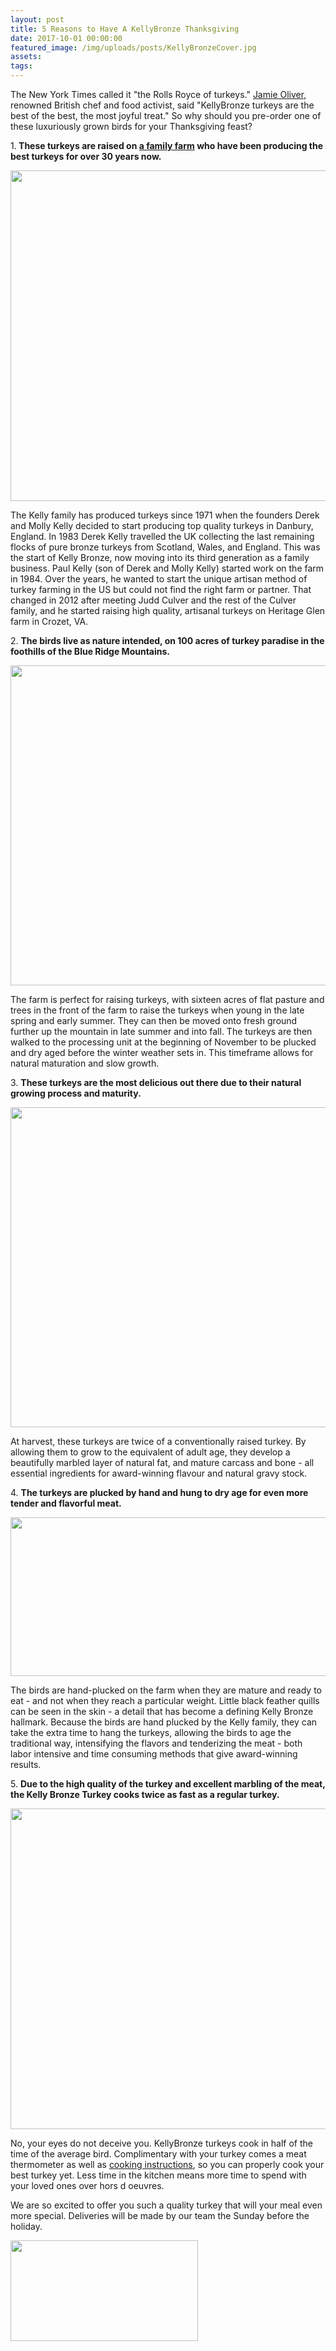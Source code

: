 ```yaml
---
layout: post
title: 5 Reasons to Have A KellyBronze Thanksgiving
date: 2017-10-01 00:00:00
featured_image: /img/uploads/posts/KellyBronzeCover.jpg
assets:
tags:
---
```


<div class="editable"><p>The New York Times called it "the Rolls Royce of turkeys."&nbsp;<a href="https://www.kellybronze.com/jamie-oliver.aspx">Jamie Oliver</a>, renowned British chef and food activist, said "KellyBronze turkeys are the best of the best, the most joyful treat." So why should you pre-order one of these luxuriously grown birds for your Thanksgiving feast?</p><p>1.<strong>&nbsp;These turkeys are raised on&nbsp;<a href="https://www.kellybronze.com/kellybronze-free-range-turkeys-home.aspx">a family farm</a>&nbsp;who have been producing the best turkeys for over 30 years now.</strong></p><p><img src="/uploads/kelly-bronze-kelly-man-e1476217939438.jpg" width="770" height="529" /></p><p>The Kelly family has produced turkeys since 1971 when the founders Derek and Molly Kelly decided to start producing top quality turkeys in Danbury, England. In 1983 Derek Kelly travelled the UK collecting the last remaining flocks of pure bronze turkeys from Scotland, Wales, and England. This was the start of Kelly Bronze, now moving into its third generation as a family business. Paul Kelly (son of Derek and Molly Kelly) started work on the farm in 1984. Over the years, he wanted to start the unique artisan method of turkey farming in the US but could not find the right farm or partner. That changed in 2012 after meeting Judd Culver and the rest of the Culver family, and he started raising high quality, artisanal turkeys on Heritage Glen farm in Crozet, VA.</p><p>2.&nbsp;<strong>The birds live as nature intended, on 100 acres of turkey paradise in the foothills of the Blue Ridge Mountains.&nbsp;</strong></p><p><img src="/uploads/kb2.jpg" width="770" height="512" /></p><p>The farm is perfect for raising turkeys, with sixteen acres of flat pasture and trees in the front of the farm to raise the turkeys when young in the late spring and early summer. They can then be moved onto fresh ground further up the mountain in late summer and into fall. The turkeys are then walked to the processing unit at the beginning of November to be plucked and dry aged before the winter weather sets in. This timeframe allows for natural maturation and slow growth.</p><p>3.&nbsp;<strong>These turkeys are the most delicious out there due to their natural growing process and maturity.&nbsp;</strong></p><p><img src="/uploads/kb3.jpg" width="770" height="512" /></p><p>At harvest, these turkeys are twice of a conventionally raised turkey. By allowing them to grow to the equivalent of adult age, they develop a beautifully marbled layer of natural fat, and mature carcass and bone - all essential ingredients for award-winning flavour and natural gravy stock.</p><p>4.&nbsp;<strong>The turkeys are plucked by hand and hung to dry age for even more tender and flavorful meat.</strong></p><p><img src="/uploads/kb4.png" width="770" height="254" /></p><p>The birds are hand-plucked on the farm when they are mature and ready to eat - and not when they reach a particular weight. Little black feather quills can be seen in the skin - a detail that has become a defining Kelly Bronze hallmark. Because the birds are hand plucked by the Kelly family, they can take the extra time to hang the turkeys, allowing the birds to age the traditional way, intensifying the flavors and tenderizing the meat - both labor intensive and time consuming methods that give award-winning results.</p><p>5.&nbsp;<strong>Due to the high quality of the turkey and excellent marbling of the meat, the Kelly Bronze Turkey cooks twice as fast as a regular turkey.&nbsp;</strong></p><p><strong><img src="/uploads/kb5.jpg" width="770" height="513" /></strong></p><p>No, your eyes do not deceive you. KellyBronze turkeys cook in half of the time of the average bird. Complimentary with your turkey comes a meat thermometer as well as&nbsp;<a href="https://www.kellybronze.co.uk/how-to-cook-a-kelly-bronze-turkey">cooking instructions</a>, so you can properly cook your best turkey yet. Less time in the kitchen means more time to spend with your loved ones over hors d oeuvres.</p><p>We are so excited to offer you such a quality turkey that will your meal even more special. Deliveries will be made by our team the Sunday before the holiday.</p><p><img src="/uploads/kb-order-here-now-button.jpg" width="300" height="161" /></p><p>&nbsp;</p></div>